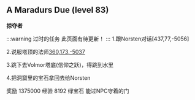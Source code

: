 ## A Maradurs Due (level 83)
**掠夺者**

:::warning 过时的任务
此页面有待更新！
:::
1.跟Norsten对话[437,77,-5056]

2.说服塔顶的法师[360,173,-5037](笑)

3.跳下去Volmor塔底(信仰之跃)，得跳到水里

4.把洞窟里的宝石拿回去给Norsten

奖励
1375000 经验
8192 绿宝石
能过NPC守着的门